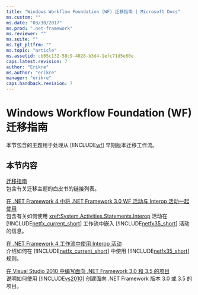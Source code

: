```yaml
---
title: "Windows Workflow Foundation (WF) 迁移指南 | Microsoft Docs"
ms.custom: ""
ms.date: "03/30/2017"
ms.prod: ".net-framework"
ms.reviewer: ""
ms.suite: ""
ms.tgt_pltfrm: ""
ms.topic: "article"
ms.assetid: cb65c132-58c9-4028-b3d4-1efc71d5e60e
caps.latest.revision: 7
author: "Erikre"
ms.author: "erikre"
manager: "erikre"
caps.handback.revision: 7
---
```

# Windows Workflow Foundation (WF) 迁移指南
本节包含的主题用于处理从 [!INCLUDE[wf](../../../includes/wf-md.md)] 早期版本迁移工作流。  
  
## 本节内容  
 [迁移指南](../../../docs/framework/windows-workflow-foundation//migration-guidance.md)  
 包含有关迁移主题的白皮书的链接列表。  
  
 [在 .NET Framework 4 中将 .NET Framework 3.0 WF 活动与 Interop 活动一起使用](../../../docs/framework/windows-workflow-foundation//net-framework-3-0-wf-in-net-framework-4-interop.md)  
 包含有关如何使用 <xref:System.Activities.Statements.Interop> 活动在 [!INCLUDE[netfx_current_short](../../../includes/netfx-current-short-md.md)] 工作流中嵌入 [!INCLUDE[netfx35_short](../../../includes/netfx35-short-md.md)] 活动的信息。  
  
 [在 .NET Framework 4 工作流中使用 Interop 活动](../../../docs/framework/windows-workflow-foundation//using-the-interop-activity-in-a-net-framework-4-workflow.md)  
 介绍如何在 [!INCLUDE[netfx_current_short](../../../includes/netfx-current-short-md.md)] 中使用 [!INCLUDE[netfx35_short](../../../includes/netfx35-short-md.md)] 规则。  
  
 [在 Visual Studio 2010 中编写面向 .NET Framework 3.0 和 3.5 的项目](../../../docs/framework/windows-workflow-foundation//projects-targeting-dotnet-in-vs.md)  
 说明如何使用 [!INCLUDE[vs2010](../../../includes/vs2010-md.md)] 创建面向 .NET Framework 版本 3.0 或 3.5 的项目。
